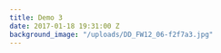 ```yaml
---
title: Demo 3
date: 2017-01-18 19:31:00 Z
background_image: "/uploads/DD_FW12_06-f2f7a3.jpg"
---
```


